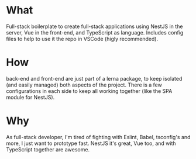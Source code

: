 # What

Full-stack boilerplate to create full-stack applications using NestJS in the server, Vue in the front-end, and TypeScript as language. Includes config files to help to use it the repo in VSCode (higly recommended).

# How

back-end and front-end are just part of a lerna package, to keep isolated (and easily managed) both aspects of the project. There is a few configurations in each side to keep all working together (like the SPA module for NestJS).

# Why

As full-stack developer, I'm tired of fighting with Eslint, Babel, tsconfig's and more, I just want to prototype fast. NestJS it's great, Vue too, and with TypeScript together are awesome.
